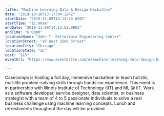 ```yaml
---
title: "Machine Learning Data & Design Hackathon"
date: "2019-10-18T13:17:04.124Z"
startDate: "2019-11-09T14:13:53.000Z"
startTime: "11:00am"
endDate: "2019-11-09T14:13:53.000Z"
endTime: "6:00pm"
locationName: "John T. Rettaliata Engineering Center"
locationStreet: "10 West 32nd Street"
locationCity: "Chicago"
locationState: "IL"
cost: "$15"
eventUrl: "https://www.eventbrite.com/e/machine-learning-data-design-hackathon-tickets-77246565557?aff=techevents"

---
```


Casecomps is hosting a full day, immersive hackathon to teach holistic, real-life problem-solving skills through hands-on experience. This event is in partnership with Illinois Institute of Technology (IIT) and ML @ IIT. 
Work as a software developer, service designer, data scientist, or business strategist with a team of 4 to 5 passionate individuals to solve a real business challenge using machine learning concepts. Lunch and refreshments throughout the day will be provided.

